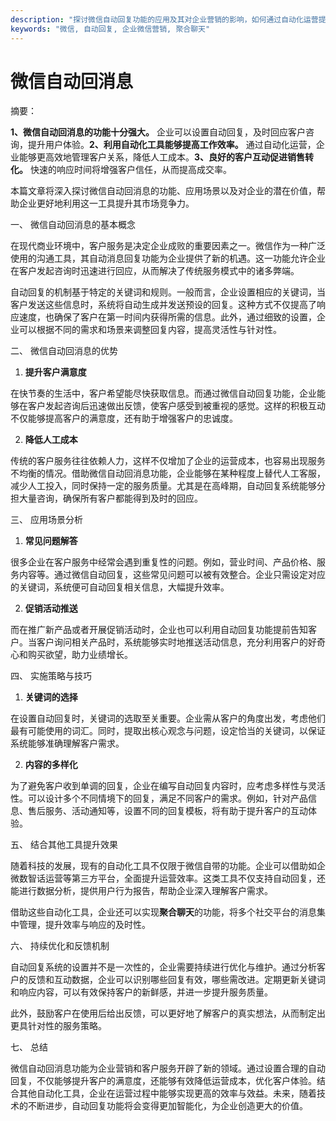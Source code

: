 ```yaml
---
description: "探讨微信自动回复功能的应用及其对企业营销的影响，如何通过自动化运营提升客户体验。"
keywords: "微信, 自动回复, 企业微信营销, 聚合聊天"
---
```

# 微信自动回消息

摘要：

**1、微信自动回消息的功能十分强大。** 企业可以设置自动回复，及时回应客户咨询，提升用户体验。**2、利用自动化工具能够提高工作效率。** 通过自动化运营，企业能够更高效地管理客户关系，降低人工成本。**3、良好的客户互动促进销售转化。** 快速的响应时间将增强客户信任，从而提高成交率。

本篇文章将深入探讨微信自动回消息的功能、应用场景以及对企业的潜在价值，帮助企业更好地利用这一工具提升其市场竞争力。

一、 微信自动回消息的基本概念

在现代商业环境中，客户服务是决定企业成败的重要因素之一。微信作为一种广泛使用的沟通工具，其自动消息回复功能为企业提供了新的机遇。这一功能允许企业在客户发起咨询时迅速进行回应，从而解决了传统服务模式中的诸多弊端。

自动回复的机制基于特定的关键词和规则。一般而言，企业设置相应的关键词，当客户发送这些信息时，系统将自动生成并发送预设的回复。这种方式不仅提高了响应速度，也确保了客户在第一时间内获得所需的信息。此外，通过细致的设置，企业可以根据不同的需求和场景来调整回复内容，提高灵活性与针对性。

二、 微信自动回消息的优势

1. **提升客户满意度**

在快节奏的生活中，客户希望能尽快获取信息。而通过微信自动回复功能，企业能够在客户发起咨询后迅速做出反馈，使客户感受到被重视的感觉。这样的积极互动不仅能够提高客户的满意度，还有助于增强客户的忠诚度。

2. **降低人工成本**

传统的客户服务往往依赖人力，这样不仅增加了企业的运营成本，也容易出现服务不均衡的情况。借助微信自动回消息功能，企业能够在某种程度上替代人工客服，减少人工投入，同时保持一定的服务质量。尤其是在高峰期，自动回复系统能够分担大量咨询，确保所有客户都能得到及时的回应。

三、 应用场景分析

1. **常见问题解答**

很多企业在客户服务中经常会遇到重复性的问题。例如，营业时间、产品价格、服务内容等。通过微信自动回复，这些常见问题可以被有效整合。企业只需设定对应的关键词，系统便可自动回复相关信息，大幅提升效率。

2. **促销活动推送**

而在推广新产品或者开展促销活动时，企业也可以利用自动回复功能提前告知客户。当客户询问相关产品时，系统能够实时地推送活动信息，充分利用客户的好奇心和购买欲望，助力业绩增长。

四、 实施策略与技巧

1. **关键词的选择**

在设置自动回复时，关键词的选取至关重要。企业需从客户的角度出发，考虑他们最有可能使用的词汇。同时，提取出核心观念与问题，设定恰当的关键词，以保证系统能够准确理解客户需求。

2. **内容的多样化**

为了避免客户收到单调的回复，企业在编写自动回复内容时，应考虑多样性与灵活性。可以设计多个不同情境下的回复，满足不同客户的需求。例如，针对产品信息、售后服务、活动通知等，设置不同的回复模板，将有助于提升客户的互动体验。

五、 结合其他工具提升效果

随着科技的发展，现有的自动化工具不仅限于微信自带的功能。企业可以借助如企微数智话运营等第三方平台，全面提升运营效率。这类工具不仅支持自动回复，还能进行数据分析，提供用户行为报告，帮助企业深入理解客户需求。

借助这些自动化工具，企业还可以实现**聚合聊天**的功能，将多个社交平台的消息集中管理，提升效率与响应的及时性。

六、 持续优化和反馈机制

自动回复系统的设置并不是一次性的，企业需要持续进行优化与维护。通过分析客户的反馈和互动数据，企业可以识别哪些回复有效，哪些需改进。定期更新关键词和响应内容，可以有效保持客户的新鲜感，并进一步提升服务质量。

此外，鼓励客户在使用后给出反馈，可以更好地了解客户的真实想法，从而制定出更具针对性的服务策略。

七、 总结

微信自动回消息功能为企业营销和客户服务开辟了新的领域。通过设置合理的自动回复，不仅能够提升客户的满意度，还能够有效降低运营成本，优化客户体验。结合其他自动化工具，企业在运营过程中能够实现更高的效率与效益。未来，随着技术的不断进步，自动回复功能将会变得更加智能化，为企业创造更大的价值。

